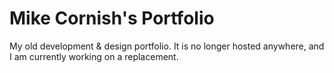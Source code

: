 # Mike Cornish's Portfolio
My old development &amp; design portfolio. It is no longer hosted anywhere, and I am currently working on a replacement.
